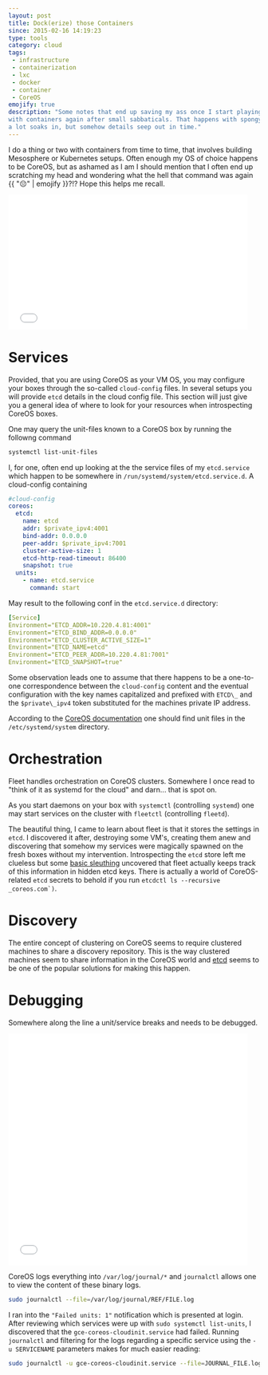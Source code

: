 ```yaml
---
layout: post
title: Dock(erize) those Containers
since: 2015-02-16 14:19:23
type: tools
category: cloud
tags:
 - infrastructure
 - containerization
 - lxc
 - docker
 - container
 - CoreOS
emojify: true
description: "Some notes that end up saving my ass once I start playing around
with containers again after small sabbaticals. That happens with spongy brains&hellip;
a lot soaks in, but somehow details seep out in time."
---
```

I do a thing or two with containers from time to time, that involves building
Mesosphere or Kubernetes setups. Often enough my OS of choice happens to be
CoreOS, but as ashamed as I am I should mention that I often end up scratching
my head and wondering what the hell that command was again 
{{ ":pensive:" | emojify }}?!? Hope this helps me recall.

<iframe src="//giphy.com/embed/OP7kIfBat5sGY?html5=true" width="480" height="270" frameBorder="0" webkitAllowFullScreen mozallowfullscreen allowFullScreen></iframe>

<!--
```bash
docker run -i -t busybox /bin/sh env
```

LXC

 - virtual memory
 - kernel sharing


```bash
lvcreate -n test1 -L3G work
```

 - volume group: work
 - volume name: test1

```bash
lxc-start -n test1
```

no go

```
screen -S test1 lxc-start -n test1
```
-->

# Services
Provided, that you are using CoreOS as your VM OS, you may configure your boxes
through the so-called `cloud-config` files. In several setups you will provide
`etcd` details in the cloud config file. This section will just give you a 
general idea of where to look for your resources when introspecting CoreOS 
boxes.

One may query the unit-files known to a CoreOS box by running the followng
command

```bash
systemctl list-unit-files
```

I, for one, often end up looking at the the service files of my `etcd.service`
which happen to be somewhere in `/run/systemd/system/etcd.service.d`. A 
cloud-config containing

```yaml
#cloud-config
coreos:
  etcd:
    name: etcd
    addr: $private_ipv4:4001
    bind-addr: 0.0.0.0
    peer-addr: $private_ipv4:7001
    cluster-active-size: 1
    etcd-http-read-timeout: 86400
    snapshot: true
  units:
    - name: etcd.service
      command: start
```

May result to the following conf in the `etcd.service.d` directory:

```yaml
[Service]
Environment="ETCD_ADDR=10.220.4.81:4001"
Environment="ETCD_BIND_ADDR=0.0.0.0"
Environment="ETCD_CLUSTER_ACTIVE_SIZE=1"
Environment="ETCD_NAME=etcd"
Environment="ETCD_PEER_ADDR=10.220.4.81:7001"
Environment="ETCD_SNAPSHOT=true"
```

Some observation leads one to assume that there happens to be a one-to-one
correspondence between the `cloud-config` content and the eventual 
configuration with the key names capitalized and prefixed with `ETCD\_` and
the `$private\_ipv4` token substituted for the machines private IP address.

According to the [CoreOS documentation][unit-file] one should find unit files
in the `/etc/systemd/system` directory.

[unit-file]: https://coreos.com/docs/launching-containers/launching/getting-started-with-systemd#unit-file

# Orchestration
Fleet handles orchestration on CoreOS clusters. Somewhere I once read to "think 
of it as systemd for the cloud" and darn... that is spot on.

As you start daemons on your box with `systemctl` (controlling `systemd`) one 
may start services on the cluster with `fleetctl` (controlling `fleetd`).

The beautiful thing, I came to learn about fleet is that it stores the settings
in `etcd`. I discovered it after, destroying some VM's, creating them anew and
discovering that somehow my services were magically spawned on the fresh boxes
without my intervention. Introspecting the `etcd` store left me clueless but 
some [basic sleuthing][fleet-units-etcd] uncovered that fleet actually keeps 
track of this information in hidden etcd keys. There is actually a world of 
CoreOS-related `etcd` secrets to behold if you run 
```etcdctl ls --recursive _coreos.com`)```.

[fleet-arch]: https://github.com/coreos/fleet/blob/master/Documentation/architecture.md
[fleet-units-etcd]: https://serverfault.com/questions/646053/where-coreoses-fleet-stores-submited-unit-files/646058#646058?newreg=82d76b94973c44df9ab17e3a195f51c2

<!--
# Update
`/etc/coreos/update.conf`

```bash
GROUP=alpha
REBOOT_STRATEGY=off
```
-->

# Discovery
The entire concept of clustering on CoreOS seems to require clustered machines
to share a discovery repository. This is the way clustered machines seem to
share information in the CoreOS world and [etcd][etcd-clustering] seems to be
one of the popular solutions for making this happen.

[etcd-clustering]: https://github.com/coreos/etcd/blob/master/Documentation/clustering.md

# Debugging
Somewhere along the line a unit/service breaks and needs to be debugged.

<iframe src="//giphy.com/embed/achBohanYCPPG?html5=true" width="480" height="464" frameBorder="0" webkitAllowFullScreen mozallowfullscreen allowFullScreen></iframe>

CoreOS logs everything into ```/var/log/journal/*``` and `journalctl` allows
one to view the content of these binary logs.

```bash
sudo journalctl --file=/var/log/journal/REF/FILE.log
```

I ran into the `"Failed units: 1"` notification which is presented at login. 
After reviewing which services were up with ```sudo systemctl list-units```, I
discovered that the ```gce-coreos-cloudinit.service``` had failed. Running 
```journalctl``` and filtering for the logs regarding a specific service using
the ```-u SERVICENAME``` parameters makes for much easier reading:

```bash
sudo journalctl -u gce-coreos-cloudinit.service --file=JOURNAL_FILE.log
```
